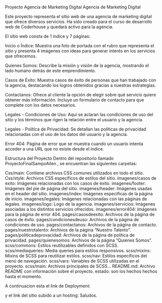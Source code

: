 
Proyecto Agencia de Marketing Digital
Agencia de Marketing Digital

Este proyecto representa el sitio web de una agencia de marketing digital que ofrece diversos servicios. Ha sido creado para el curso de desarrollo web de Coderhouse y quedará activo para la agencia.

El sitio web consta de 1 índice y 7 páginas:

Inicio o Índice: Muestra una foto de portada con el rubro que representa el sitio y presenta 4 imágenes con ideas para generar interés en los servicios que ofrecemos.

Quienes Somos: Describe la misión y visión de la agencia, mostrando el lado humano detrás de este emprendimiento.

Casos de Éxito: Muestra casos de éxito de personas que han trabajado con la agencia, destacando los logros obtenidos gracias a nuestras estrategias.

Contactanos: Ofrece al cliente la opción de elegir sobre qué servicio quiere obtener más información. Incluye un formulario de contacto para que complete con los datos necesarios.

Legales - Condiciones de Uso: Aquí se aclaran las condiciones de uso del sitio y los términos que rigen la relación entre el usuario y la agencia.

Legales - Política de Privacidad: Se detallan las políticas de privacidad relacionadas con el uso de los datos del usuario y la agencia.

Error 404: Página de error que se muestra cuando un usuario intenta acceder a una URL que no existe desde el índice.

Estructura del Proyecto
Dentro del repositorio llamado ProyectoFinalSampoAilen , se encuentran las siguientes carpetas:

Css/main: Contiene archivos CSS comunes utilizados en todo el sitio.
Css/style: Archivos CSS específicos de estilos del sitio.
imagenes/casos de exito: Imágenes relacionadas con los casos de éxito.
imagenes/footer: Imágenes del pie de página del sitio.
imagenes/header: Imágenes usadas en el header del sitio.
imagenes/index: Imágenes específicas de la página de inicio.
imagenes/legales: Imágenes relacionadas con las páginas de legales.
imagenes/logo: Logo de la agencia.
imagenes/servicios: Imágenes asociadas a los distintos servicios ofrecidos.
imagenes/error404: Imágenes para la página de error 404.
pages/casosdeexito: Archivos de la página de casos de éxito.
pages/condicionesdeuso: Archivos de la página de condiciones de uso.
pages/contactanos: Archivos de la página de contacto.
pages/nuestrotalento: Archivos de la página “Nuestro Talento”.
pages/politicadeprovacidad: Archivos de la página de política de privacidad.
pages/quienesomos: Archivos de la página “Quienes Somos”.
scss/commons: Estilos reutilizables definidos con SCSS.
scss/mediaqueries: Media queries para estilos responsivos.
scss/mixins: Mixins de SCSS para reutilizar estilos.
scss/nav: Estilos específicos del menú de navegación.
scss/vars: Variables de SCSS utilizadas en el proyecto.
scss/main: Archivos principales de SCSS…
README.md: Archivo README con información sobre el proyecto.
estado: son los hechos hechos hasta el momento.

A continuacion esta el link de Deployment:

y el link del sitio subido a un hosting:
Saludos.
